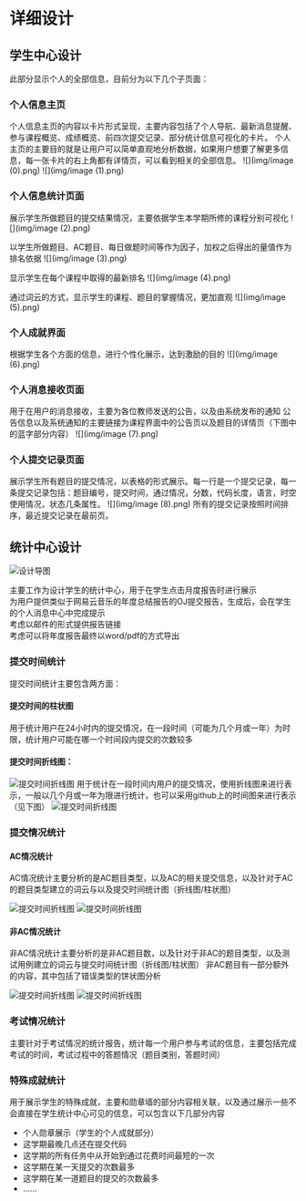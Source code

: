 # 详细设计

## 学生中心设计
此部分显示个人的全部信息，目前分为以下几个子页面：

### 个人信息主页
个人信息主页的内容以卡片形式呈现，主要内容包括了个人导航、最新消息提醒、参与课程概览、成绩概览、前四次提交记录、部分统计信息可视化的卡片。
个人主页的主要目的就是让用户可以简单直观地分析数据，如果用户想要了解更多信息，每一张卡片的右上角都有详情页，可以看到相关的全部信息。
![](img/image (0).png)
![](img/image (1).png)

### 个人信息统计页面
展示学生所做题目的提交结果情况，主要依据学生本学期所修的课程分别可视化
![](img/image (2).png)

以学生所做题目、AC题目、每日做题时间等作为因子，加权之后得出的量值作为排名依据
![](img/image (3).png)

显示学生在每个课程中取得的最新排名
![](img/image (4).png)

通过词云的方式，显示学生的课程、题目的掌握情况，更加直观
![](img/image (5).png)

### 个人成就界面
根据学生各个方面的信息，进行个性化展示，达到激励的目的
![](img/image (6).png)

### 个人消息接收页面
用于在用户的消息接收，主要为各位教师发送的公告，以及由系统发布的通知
公告信息以及系统通知的主要链接为课程界面中的公告页以及题目的详情页（下图中的蓝字部分内容）
![](img/image (7).png)

### 个人提交记录页面
展示学生所有题目的提交情况，以表格的形式展示。每一行是一个提交记录，每一条提交记录包括：题目编号，提交时间，通过情况，分数，代码长度，语言，时空使用情况，状态几条属性。
![](img/image (8).png)
所有的提交记录按照时间排序，最近提交记录在最前页。

## 统计中心设计

![设计导图](img/mindmap.png)

主要工作为设计学生的统计中心，用于在学生点击月度报告时进行展示  
为用户提供类似于网易云音乐的年度总结报告的OJ提交报告，生成后，会在学生的个人消息中心中完成提示  
考虑以邮件的形式提供报告链接  
考虑可以将年度报告最终以word/pdf的方式导出  

### 提交时间统计
提交时间统计主要包含两方面：
#### 提交时间的柱状图
用于统计用户在24小时内的提交情况，在一段时间（可能为几个月或一年）为时限，统计用户可能在哪一个时间段内提交的次数较多

#### 提交时间折线图：
![提交时间折线图](img/002.png) 
用于统计在一段时间内用户的提交情况，使用折线图来进行表示，一般以几个月或一年为限进行统计，也可以采用github上的时间图来进行表示（见下图）
![提交时间折线图](img/003.png)

### 提交情况统计

#### AC情况统计
AC情况统计主要分析的是AC题目类型，以及AC的相关提交信息，以及针对于AC的题目类型建立的词云与以及提交时间统计图（折线图/柱状图）

![提交时间折线图](img/004.png)
![提交时间折线图](img/005.png)
#### 非AC情况统计
非AC情况统计主要分析的是非AC题目数，以及针对于非AC的题目类型，以及测试用例建立的词云与提交时间统计图（折线图/柱状图）
非AC题目有一部分额外的内容，其中包括了错误类型的饼状图分析

![提交时间折线图](img/006.png)
![提交时间折线图](img/007.png)
### 考试情况统计
主要针对于考试情况的统计报告，统计每一个用户参与考试的信息，主要包括完成考试的时间，考试过程中的答题情况（题目类别，答题时间）

### 特殊成就统计

用于展示学生的特殊成就，主要和勋章墙的部分内容相关联，以及通过展示一些不会直接在学生统计中心可见的信息，可以包含以下几部分内容

- 个人勋章展示（学生的个人成就部分）
- 这学期最晚几点还在提交代码
- 这学期的所有任务中从开始到通过花费时间最短的一次
- 这学期在某一天提交的次数最多
- 这学期在某一道题目的提交的次数最多
- ……
